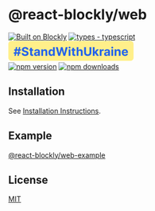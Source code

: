 # @react-blockly/web

[![Built on Blockly](https://tinyurl.com/built-on-blockly)](https://github.com/google/blockly)
[![types - typescript](https://img.shields.io/npm/types/badge-maker)](https://www.typescriptlang.org)
[![StandWithUkraine](https://raw.githubusercontent.com/vshymanskyy/StandWithUkraine/main/badges/StandWithUkraine.svg)](https://github.com/vshymanskyy/StandWithUkraine/blob/main/docs/README.md)
<br/>
[![npm version](https://img.shields.io/npm/v/@react-blockly/web.svg)](https://www.npmjs.com/package/@react-blockly/web)
[![npm downloads](https://img.shields.io/npm/dm/@react-blockly/web.svg?style=flat)](https://www.npmjs.com/package/@react-blockly/web)

## Installation

See [Installation Instructions](https://github.com/react-blockly/react-blockly/blob/main/docs/web.md).

## Example

[@react-blockly/web-example](https://github.com/react-blockly/react-blockly/blob/main/examples/web-example)

## License

[MIT](LICENSE)
